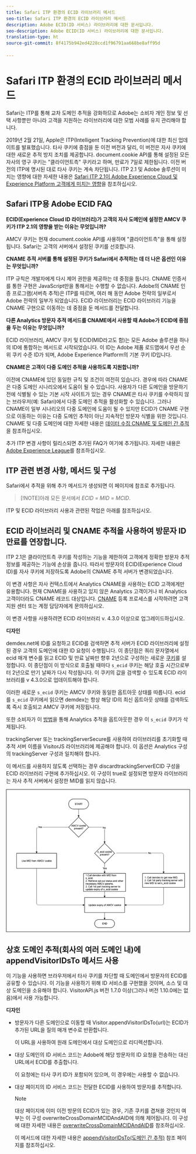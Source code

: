 ```yaml
---
title: Safari ITP 환경의 ECID 라이브러리 메서드
seo-title: Safari ITP 환경의 ECID 라이브러리 메서드
description: Adobe ECID(ID 서비스) 라이브러리에 대한 문서입니다.
seo-description: Adobe ECID(ID 서비스) 라이브러리에 대한 문서입니다.
translation-type: ht
source-git-commit: 8f4175b942ed4228ccd1f96791aa668be8aff95d

---
```



# Safari ITP 환경의 ECID 라이브러리 메서드

Safari는 ITP를 통해 교차 도메인 추적을 강화하므로 Adobe는 소비자 개인 정보 및 선택 사항뿐만 아니라 고객을 지원하는 라이브러리에 대한 모범 사례를 유지 관리해야 합니다.

2019년 2월 21일, Apple은 ITP(Intelligent Tracking Prevention)에 대한 최신 업데이트를 발표했습니다. 타사 쿠키에 중점을 둔 이전 버전과 달리, 이 버전은 자사 쿠키에 대한 새로운 추적 방지 조치를 제공합니다. document.cookie API를 통해 설정된 모든 자사의 영구 쿠키는 "클라이언트측" 쿠키라고 하며, 만료가 7일로 제한됩니다. 이전 버전의 ITP에 명시된 대로 타사 쿠키는 계속 차단됩니다. ITP 2.1 및 Adobe 솔루션이 미치는 영향에 대한 자세한 내용은 [Safari ITP 2.1이 Adobe Experience Cloud 및 Experience Platform 고객에게 미치는 영향](https://medium.com/adobetech/safari-itp-2-1-impact-on-adobe-experience-cloud-customers-9439cecb55ac)을 참조하십시오.

## Safari ITP용 Adobe ECID FAQ

**ECID(Experience Cloud ID 라이브러리)가 고객의 자사 도메인에 설정한 AMCV 쿠키가 ITP 2.1의 영향을 받는 이유는 무엇입니까?**

AMCV 쿠키는 현재 document.cookie API를 사용하며 "클라이언트측"을 통해 설정됩니다. Safari는 고객의 서버에서 설정된 쿠키를 선호합니다.

**CNAME 추적 서버를 통해 설정된 쿠키가 Safari에서 추적하는 데 더 나은 옵션인 이유는 무엇입니까?**

ITP 규칙은 개발자에게 다시 제어 권한을 제공하는 데 중점을 둡니다. CNAME 인증서를 통한 구현은 JavaScript만을 통해서는 수행할 수 없습니다. Adobe의 CNAME 인증 프로그램(서버측 추적)은 ITP를 따르며, 여러 해 동안 Adobe 전략의 일부로서 Adobe 전략의 일부가 되었습니다. ECID 라이브러리는 ECID 라이브러리 기능을 CNAME 구현으로 이동하는 데 중점을 둔 메서드를 전달합니다.

**다른 Analytics 방문자 추적 메서드를 CNAME에서 사용할 때 Adobe가 ECID에 중점을 두는 이유는 무엇입니까?**

ECID 라이브러리, AMCV 쿠키 및 ECID(MID라고도 함)는 모든 Adobe 솔루션을 하나의 ID에 통합하는 메서드로 시작되었습니다. 이 ID는 Adobe 제품 로드맵에서 우선 순위 쿠키 수준 ID가 되며, Adobe Experience Platform의 기본 쿠키 ID입니다.

**CNAME은 고객이 다중 도메인 추적을 사용하도록 지원합니까?**

이전에 CNAME에 있던 동일한 규칙 및 조건이 여전히 있습니다. 경우에 따라 CNAME은 다중 도메인 시나리오에서 도움이 될 수 있습니다. 사용자가 다른 도메인을 방문하기 전에 식별될 수 있는 기본 시작 사이트가 있는 경우 CNAME은 타사 쿠키를 수락하지 않는 브라우저(예: Safari)에서 다중 도메인 추적을 활성화할 수 있습니다. 그러나 CNAME이 일부 시나리오의 다중 도메인에 도움이 될 수 있지만 ECID가 CNAME 구현으로 이동하는 이유는 다중 도메인 추적이 아닌 지속적인 방문자 식별을 위한 것입니다. CNAME 및 다중 도메인에 대한 자세한 내용은 [데이터 수집 CNAME 및 도메인 간 추적](/help/reference/analytics-reference/cname.md)을 참조하십시오.

추가 ITP 변경 사항이 릴리스되면 추가된 FAQ가 여기에 추가됩니다. 자세한 내용은 [Adobe Experience League](https://experienceleague.adobe.com/kr/#recommended/solutions/analytics)를 참조하십시오.

## ITP 관련 변경 사항, 메서드 및 구성

Safari에서 추적을 위해 추가 메서드가 생성되면 이 페이지에 참조로 추가됩니다.

>[!NOTE]아래 모든 문서에서 *ECID* = *MID* = *MCID*.

ITP 및 ECID 라이브러리 사용과 관련된 작업은 아래를 참조하십시오.

## ECID 라이브러리 및 CNAME 추적을 사용하여 방문자 ID 만료를 연장합니다.

ITP 2.1은 클라이언트측 쿠키를 작성하는 기능을 제한하여 고객에게 정확한 방문자 추적 정보를 제공하는 기능에 손상을 줍니다. 따라서 방문자의 ECID(Experience Cloud ID)를 자사 쿠키에 저장하도록 Adobe의 CNAME 추적 서버가 변경되었습니다.

이 변경 사항은 자사 컨텍스트에서 Analytics CNAME을 사용하는 ECID 고객에게만 유용합니다. 현재 CNAME을 사용하고 있지 않은 Analytics 고객이거나 비 Analytics 고객이더라도 CNAME 레코드 대상입니다. [CNAME](https://marketing.Adobe.com/resources/help/ko_KR/whitepapers/first_party_cookies/Adobe_managed_cert_pgm.html) 등록 프로세스를 시작하려면 고객 지원 센터 또는 계정 담당자에게 문의하십시오.

이 변경 사항을 사용하려면 ECID 라이브러리 v. 4.3.0 이상으로 업그레이드하십시오.

**디자인**

demdex.net에 ID를 요청하고 ECID를 검색하면 추적 서버가 ECID 라이브러리에 설정된 경우 고객의 도메인에 대한 ID 요청이 수행됩니다. 이 종단점은 쿼리 문자열에서 ecid 매개 변수를 읽고 ECID 및 만료 날짜만 향후 2년으로 구성하는 새로운 [쿠키](/help/introduction/cookies.md)를 설정합니다. 이 종단점이 이 방식으로 호출될 때마다 `s_ecid` 쿠키는 해당 호출 시간으로부터 2년으로 만기 날짜가 다시 작성됩니다. 이 쿠키의 값을 검색할 수 있도록 ECID 라이브러리를 v 4.3.0으로 업데이트해야 합니다.

이러한 새로운 `s_ecid` 쿠키는 AMCV 쿠키와 동일한 옵트아웃 상태를 따릅니다. ecid를 `s_ecid` 쿠키에서 읽으면 demdex는 항상 해당 ID의 최신 옵트아웃 상태를 검색하도록 즉시 호출되고 AMCV 쿠키에 저장됩니다.

또한 소비자가 이 [방법](https://marketing.Adobe.com/resources/help/ko_KR/sc/implement/opt_out_link.html)을 통해 Analytics 추적을 옵트아웃한 경우 이 `s_ecid` 쿠키가 삭제됩니다.

trackingServer 또는 trackingServerSecure를 사용하여 라이브러리를 초기화할 때 추적 서버 이름을 VisitorJS 라이브러리에 제공해야 합니다. 이 옵션은 Analytics 구성의 trackingServer 구성과 일치해야 합니다.

이 메서드를 사용하지 않도록 선택하는 경우 discardtrackingServerECID 구성을 ECID 라이브러리 구현에 추가하십시오. 이 구성이 true로 설정되면 방문자 라이브러리는 자사 추적 서버에서 설정한 MID를 읽지 않습니다.

![](assets/itp-proposal-v1.png)

## 상호 도메인 추적(회사의 여러 도메인 내)에 appendVisitorIDsTo 메서드 사용

이 기능을 사용하면 브라우저에서 타사 쿠키를 차단할 때 도메인에서 방문자의 ECID를 공유할 수 있습니다. 이 기능을 사용하기 위해 ID 서비스를 구현했을 것이며, 소스 및 대상 도메인을 소유해야 합니다. VisitorAPI.js 버전 1.7.0 이상(그러나 버전 1.10.0에는 없음)에서 사용 가능합니다.

**디자인**

* 방문자가 다른 도메인으로 이동할 때 Visitor.appendVisitorIDsTo(url)는 ECID가 추가된 URL을 질의 매개 변수로 반환합니다.

   이 URL을 사용하여 원래 도메인에서 대상 도메인으로 리디렉션합니다.

* 대상 도메인의 ID 서비스 코드는 Adobe에 해당 방문자의 ID 요청을 전송하는 대신 URL에서 ECID를 추출합니다.

   이 요청에는 타사 쿠키 ID가 포함되어 있으며, 이 경우에는 사용할 수 없습니다.

* 대상 페이지의 ID 서비스 코드는 전달한 ECID를 사용하여 방문자를 추적합니다.

   >[!NOTE]
   >대상 페이지에 이미 이전 방문의 ECID가 있는 경우, 기존 쿠키를 겹쳐쓸 것인지 여부는 이 구성 overwriteCrossDomainMCIDAndAID에 의해 제어됩니다. 이 구성에 대한 자세한 내용은 [overwriteCrossDomainMCIDAndAID](/help/library/function-vars/overwrite-visitor-id.md)를 참조하십시오.
   >
   >이 메서드에 대한 자세한 내용은 [appendVisitorIDsTo(도메인 간 추적)](/help/library/get-set/appendvisitorid.md) 참조 페이지를 참조하십시오.
